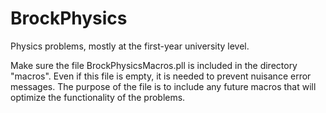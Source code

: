# BrockPhysics
Physics problems, mostly at the first-year university level.

Make sure the file BrockPhysicsMacros.pll is included in the directory "macros". Even if this file is empty, it is needed to prevent nuisance error messages. The purpose of the file is to include any future macros that will optimize the functionality of the problems. 
